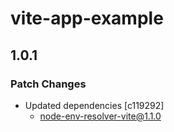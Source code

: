 # vite-app-example

## 1.0.1

### Patch Changes

- Updated dependencies [c119292]
  - node-env-resolver-vite@1.1.0
